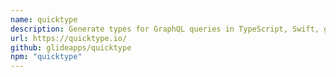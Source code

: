 ```yaml
---
name: quicktype
description: Generate types for GraphQL queries in TypeScript, Swift, golang, C#, C++, and more.
url: https://quicktype.io/
github: glideapps/quicktype
npm: "quicktype"
---
```

